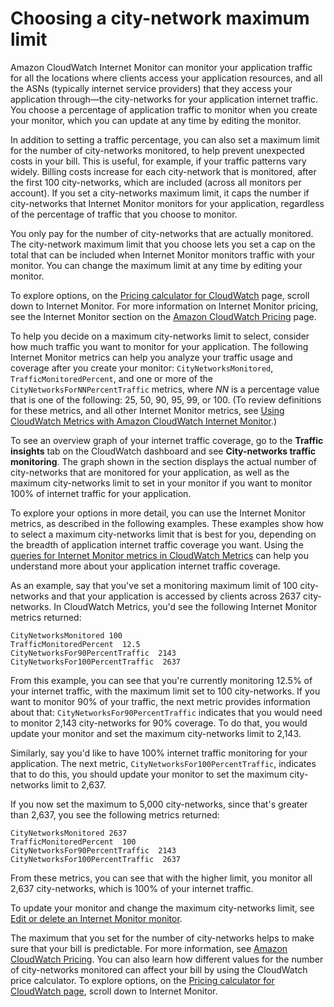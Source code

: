 # Choosing a city\-network maximum limit<a name="IMCityNetworksMaximum"></a>

Amazon CloudWatch Internet Monitor can monitor your application traffic for all the locations where clients access your application resources, and all the ASNs \(typically internet service providers\) that they access your application through—the city\-networks for your application internet traffic\. You choose a percentage of application traffic to monitor when you create your monitor, which you can update at any time by editing the monitor\.

In addition to setting a traffic percentage, you can also set a maximum limit for the number of city\-networks monitored, to help prevent unexpected costs in your bill\. This is useful, for example, if your traffic patterns vary widely\. Billing costs increase for each city\-network that is monitored, after the first 100 city\-networks, which are included \(across all monitors per account\)\. If you set a city\-networks maximum limit, it caps the number if city\-networks that Internet Monitor monitors for your application, regardless of the percentage of traffic that you choose to monitor\.

You only pay for the number of city\-networks that are actually monitored\. The city\-network maximum limit that you choose lets you set a cap on the total that can be included when Internet Monitor monitors traffic with your monitor\. You can change the maximum limit at any time by editing your monitor\. 

To explore options, on the [Pricing calculator for CloudWatch](https://calculator.aws/#/addService/CloudWatch) page, scroll down to Internet Monitor\. For more information on Internet Monitor pricing, see the Internet Monitor section on the [Amazon CloudWatch Pricing](http://aws.amazon.com/cloudwatch/pricing/) page\.

To help you decide on a maximum city\-networks limit to select, consider how much traffic you want to monitor for your application\. The following Internet Monitor metrics can help you analyze your traffic usage and coverage after you create your monitor: `CityNetworksMonitored`, `TrafficMonitoredPercent`, and one or more of the `CityNetworksForNNPercentTraffic` metrics, where *NN* is a percentage value that is one of the following: 25, 50, 90, 95, 99, or 100\. \(To review definitions for these metrics, and all other Internet Monitor metrics, see [Using CloudWatch Metrics with Amazon CloudWatch Internet Monitor](CloudWatch-IM-view-cw-tools-metrics-dashboard.md)\.\)

To see an overview graph of your internet traffic coverage, go to the **Traffic insights** tab on the CloudWatch dashboard and see **City\-networks traffic monitoring**\. The graph shown in the section displays the actual number of city\-networks that are monitored for your application, as well as the maximum city\-networks limit to set in your monitor if you want to monitor 100% of internet traffic for your application\.

To explore your options in more detail, you can use the Internet Monitor metrics, as described in the following examples\. These examples show how to select a maximum city\-networks limit that is best for you, depending on the breadth of application internet traffic coverage you want\. Using the [queries for Internet Monitor metrics in CloudWatch Metrics](CloudWatch-IM-view-cw-tools-metrics-dashboard.md) can help you understand more about your application internet traffic coverage\.

As an example, say that you've set a monitoring maximum limit of 100 city\-networks and that your application is accessed by clients across 2637 city\-networks\. In CloudWatch Metrics, you'd see the following Internet Monitor metrics returned:

```
CityNetworksMonitored 100
TrafficMonitoredPercent  12.5
CityNetworksFor90PercentTraffic  2143
CityNetworksFor100PercentTraffic  2637
```

From this example, you can see that you're currently monitoring 12\.5% of your internet traffic, with the maximum limit set to 100 city\-networks\. If you want to monitor 90% of your traffic, the next metric provides information about that: `CityNetworksFor90PercentTraffic` indicates that you would need to monitor 2,143 city\-networks for 90% coverage\. To do that, you would update your monitor and set the maximum city\-networks limit to 2,143\.

Similarly, say you'd like to have 100% internet traffic monitoring for your application\. The next metric, `CityNetworksFor100PercentTraffic`, indicates that to do this, you should update your monitor to set the maximum city\-networks limit to 2,637\.

If you now set the maximum to 5,000 city\-networks, since that's greater than 2,637, you see the following metrics returned:

```
CityNetworksMonitored 2637
TrafficMonitoredPercent  100
CityNetworksFor90PercentTraffic  2143
CityNetworksFor100PercentTraffic  2637
```

From these metrics, you can see that with the higher limit, you monitor all 2,637 city\-networks, which is 100% of your internet traffic\.

To update your monitor and change the maximum city\-networks limit, see [Edit or delete an Internet Monitor monitor](CloudWatch-IM-get-started.edit-monitor.md)\.

The maximum that you set for the number of city\-networks helps to make sure that your bill is predictable\. For more information, see [Amazon CloudWatch Pricing](http://aws.amazon.com/cloudwatch/pricing/)\. You can also learn how different values for the number of city\-networks monitored can affect your bill by using the CloudWatch price calculator\. To explore options, on the [Pricing calculator for CloudWatch page](https://calculator.aws/#/addService/CloudWatch), scroll down to Internet Monitor\.